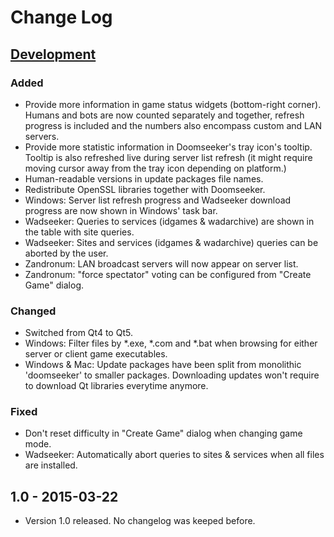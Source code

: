 # Change Log

## [Development][development]
### Added

- Provide more information in game status widgets (bottom-right corner).
Humans and bots are now counted separately and together, refresh progress
is included and the numbers also encompass custom and LAN servers.
- Provide more statistic information in Doomseeker's tray icon's tooltip.
Tooltip is also refreshed live during server list refresh (it might
require moving cursor away from the tray icon depending on platform.)
- Human-readable versions in update packages file names.
- Redistribute OpenSSL libraries together with Doomseeker.
- Windows: Server list refresh progress and Wadseeker download progress
are now shown in Windows' task bar.
- Wadseeker: Queries to services (idgames & wadarchive) are shown in
the table with site queries.
- Wadseeker: Sites and services (idgames & wadarchive) queries can
be aborted by the user.
- Zandronum: LAN broadcast servers will now appear on server list.
- Zandronum: "force spectator" voting can be configured from "Create
Game" dialog.

### Changed
- Switched from Qt4 to Qt5.
- Windows: Filter files by *.exe, *.com and *.bat when browsing for
either server or client game executables.
- Windows & Mac: Update packages have been split from monolithic
'doomseeker' to smaller packages. Downloading updates won't
require to download Qt libraries everytime anymore.

### Fixed
- Don't reset difficulty in "Create Game" dialog when changing game mode.
- Wadseeker: Automatically abort queries to sites & services when all
files are installed.


## 1.0 - 2015-03-22
- Version 1.0 released. No changelog was keeped before.

[development]: https://bitbucket.org/Blzut3/doomseeker/commits/all
